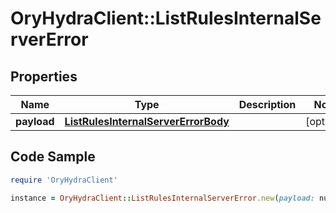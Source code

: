 # OryHydraClient::ListRulesInternalServerError

## Properties

Name | Type | Description | Notes
------------ | ------------- | ------------- | -------------
**payload** | [**ListRulesInternalServerErrorBody**](ListRulesInternalServerErrorBody.md) |  | [optional] 

## Code Sample

```ruby
require 'OryHydraClient'

instance = OryHydraClient::ListRulesInternalServerError.new(payload: null)
```


